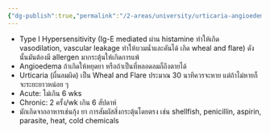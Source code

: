 ```yaml
---
{"dg-publish":true,"permalink":"/2-areas/university/urticaria-angioedema/","created":"2023-02-12T22:00:50.983+07:00","updated":"2025-10-06T19:52:59.244+07:00"}
---
```



- Type I Hypersensitivity (Ig-E mediated ผ่าน histamine ทำให้เกิด vasodilation, vascular leakage ทำให้บวมน้ำและคันได้ เกิด wheal and flare) ดังนั้นมันต้องมี allergen มากระตุ้นให้เกิดการแพ้
- Angioedema ถ้าเกิดให้หยุดยา หรือถ้าเป็นที่หลอดลมก็ถึงตายได้
- Urticaria (ผื่นลมผิด) เป็น Wheal and Flare ประมาณ 30 นาทีควรจะหาย แต่ถ้าไม่หายก็จะระยะยาวหน่อย ๆ
- Acute: ไม่เกิน 6 wks
- Chronic: 2 ครั้ง/wk เกิน 6 สัปดาห์
- มักเกิดจากอาหารเช่นกุ้ง ยา การสัมผัสสิ่งกระตุ้นโดยตรง เช่น shellfish, penicillin, aspirin, parasite, heat, cold chemicals 